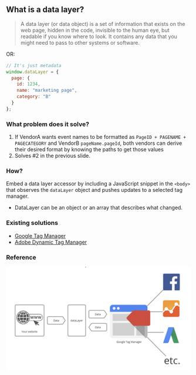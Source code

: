 ## What is a data layer?

> A data layer (or data object) is a set of information that exists on the web page, hidden in the code, invisible to the human eye, but readable if you know where to look. It contains any data that you might need to pass to other systems or software.

OR:

```javascript
// It's just metadata
window.dataLayer = {
  page: {
    id: 1234,
    name: "marketing page",
    category: "B"
  }
};
```

### What problem does it solve?

1.  If VendorA wants event names to be formatted as `PageID + PAGENAME + PAGECATEGORY` and VendorB `pageName.pageId`, both vendors can derive their desired format by knowing the paths to get those values
2.  Solves #2 in the previous slide.

### How?

Embed a data layer accessor by including a JavaScript snippet in the `<body>` that observes the `dataLayer` object and pushes updates to a selected tag manager.

- DataLayer can be an object or an array that describes what changed.

### Existing solutions

- [Google Tag Manager](https://developers.google.com/tag-manager/)
- [Adobe Dynamic Tag Manager](https://marketing.adobe.com/resources/help/en_US/dtm/)

### Reference

![](tag_manager_diagram.png)
